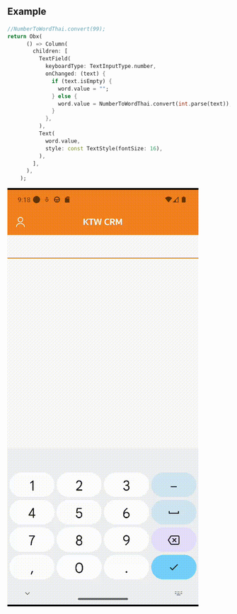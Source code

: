 ## Example

```dart
//NumberToWordThai.convert(99);
return Obx(
      () => Column(
        children: [
          TextField(
            keyboardType: TextInputType.number,
            onChanged: (text) {
              if (text.isEmpty) {
                word.value = "";
              } else {
                word.value = NumberToWordThai.convert(int.parse(text));
              }
            },
          ),
          Text(
            word.value,
            style: const TextStyle(fontSize: 16),
          ),
        ],
      ),
    );
```

![alt text](https://github.com/lekgaetonic/number_to_word_thai/blob/master/Screen_recording_20230908_091900.gif?raw=true)
